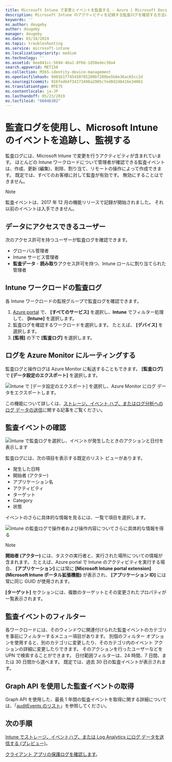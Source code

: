 ```yaml
---
title: Microsoft Intune で変更とイベントを監査する - Azure | Microsoft Docs
description: Microsoft Intune のアクティビティを記録する監査ログを確認する方法について説明します。
keywords: ''
ms.author: dougeby
author: dougeby
manager: dougeby
ms.date: 03/18/2019
ms.topic: troubleshooting
ms.service: microsoft-intune
ms.localizationpriority: medium
ms.technology: ''
ms.assetid: 6ee841cc-5694-4ba1-8f66-1d58edec30a4
search.appverid: MET150
ms.collection: M365-identity-device-management
ms.openlocfilehash: 9d01b1f745450785209bf289be5b6e36ac65cc2d
ms.sourcegitcommit: 916fed64f3d173498a2905c7ed8d2d6416e34061
ms.translationtype: MTE75
ms.contentlocale: ja-JP
ms.lasthandoff: 05/23/2019
ms.locfileid: "66046302"
---
```

# <a name="use-audit-logs-to-track-and-monitor-events-in-microsoft-intune"></a>監査ログを使用し、Microsoft Intune のイベントを追跡し、監視する

監査ログには、Microsoft Intune で変更を行うアクティビティが含まれています。 ほとんどの Intune ワークロードについて管理者が確認できる監査イベントは、作成、更新 (編集)、削除、割り当て、リモートの操作によって作成できます。 既定では、すべてのお客様に対して監査が有効です。 無効にすることはできません。

> [!NOTE]
> 監査イベントは、2017 年 12 月の機能リリースで記録が開始されました。 それ以前のイベントは入手できません。

## <a name="who-can-access-the-data"></a>データにアクセスできるユーザー

次のアクセス許可を持つユーザーが監査ログを確認できます。

- グローバル管理者
- Intune サービス管理者
- **監査データ** - **読み取り**アクセス許可を持つ、Intune ロールに割り当てられた管理者

## <a name="audit-logs-for-intune-workloads"></a>Intune ワークロードの監査ログ

各 Intune ワークロードの監視グループで監査ログを確認できます。

1. [Azure portal](https://portal.azure.com/) で、 **[すべてのサービス]** を選択し、**Intune** でフィルター処理して、 **[Intune]** を選択します。
2. 監査ログを確認するワークロードを選択します。 たとえば、 **[デバイス]** を選択します。
3. **[監視]** の下で **[監査ログ]** を選択します。

## <a name="route-logs-to-azure-monitor"></a>ログを Azure Monitor にルーティングする

監査ログと操作ログは Azure Monitor に転送することもできます。 **[監査ログ]** で **[データ設定のエクスポート]** を選択します。

![Intune で [データ設定のエクスポート] を選択し、Azure Monitor にログ データをエクスポートします。](./media/audit-logs-export-data-settings.png)

この機能について詳しくは、[ストレージ、イベント ハブ、またはログ分析へのログ データの送信](review-logs-using-azure-monitor.md)に関する記事をご覧ください。

## <a name="review-audit-events"></a>監査イベントの確認

![Intune で監査ログを選択し、イベントが発生したときのアクションと日付を表示します](./media/monitor-audit-logs.png "監査ログ")

監査ログには、次の項目を表示する既定のリスト ビューがあります。

- 発生した日時
- 開始者 (アクター)
- アプリケーション名
- アクティビティ
- ターゲット
- Category
- 状態

イベントのさらに具体的な情報を見るには、一覧で項目を選択します。

![Intune の監査ログで操作者および操作内容についてさらに具体的な情報を得る](./media/monitor-audit-log-detail.png "監査ログ詳細")

> [!NOTE]
> **開始者 (アクター)** には、タスクの実行者と、実行された場所についての情報が含まれます。 たとえば、Azure portal で Intune のアクティビティを実行する場合、 **[アプリケーション]** には常に **[Microsoft Intune portal extension]\(Microsoft Intune ポータル拡張機能\)** が表示され、 **[アプリケーション ID]** には常に同じ GUID が使用されます。
> 
> **[ターゲット]** セクションには、複数のターゲットとその変更されたプロパティが一覧表示されます。  

## <a name="filter-audit-events"></a>監査イベントのフィルター

各ワークロードには、そのウィンドウに関連付けられた監査イベントのカテゴリを事前にフィルターするメニュー項目があります。 別個のフィルター オプションを使用すると、別のカテゴリに変更したり、そのカテゴリ内のイベント アクションの詳細に変更したりできます。 そのアクションを行ったユーザーなどを UPN で検索することができます。 日付範囲フィルターは、24 時間、7 日間、または 30 日間から選べます。 既定では、過去 30 日の監査イベントが表示されます。

## <a name="use-graph-api-to-retrieve-audit-events"></a>Graph API を使用した監査イベントの取得

Graph API を使用した、最長 1 年間の監査イベントを取得に関する詳細については、「[auditEvents のリスト](https://docs.microsoft.com/graph/api/intune-auditing-auditevent-list?view=graph-rest-1.0)」を参照してください。

## <a name="next-steps"></a>次の手順

[Intune でストレージ、イベントハブ、または Log Analytics にログ データを送信する (プレビュー)](review-logs-using-azure-monitor.md)。

[クライアント アプリの保護ログを確認します](app-protection-policy-settings-log.md)。

